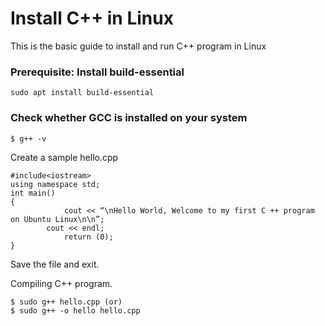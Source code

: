 # Install C++ in Linux

This is the basic guide to install and run C++ program in Linux

### Prerequisite: Install build-essential

```
sudo apt install build-essential
```


### Check whether GCC is installed on your system 

```
$ g++ -v
```

Create a sample hello.cpp
```
#include<iostream>
using namespace std;
int main()
{
            cout << “\nHello World, Welcome to my first C ++ program on Ubuntu Linux\n\n”;
	    cout << endl;
            return (0);
}
```

Save the file and exit.

Compiling C++ program.

```
$ sudo g++ hello.cpp (or)
$ sudo g++ -o hello hello.cpp
```
